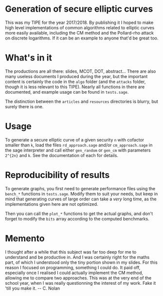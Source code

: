 # Generation of secure elliptic curves

This was my TIPE for the year 2017/2018. By publishing it I hoped to make high level implementations of common algorithms related to elliptic curves more easily available, including the CM method and the Pollard-rho attack on discrete logarithms. If it can be an example to anyone that'd be great too.

# What's in it

The productions are all there: slides, MCOT, DOT, abstract...  There are also many useless documents I produced during the year, but the important content is certainly the code in the `algo` folder (and the `attacks` folder, though it is less relevant to this TIPE).  Nearly all functions in there are documented, and example usage can be found in `tests.sage`.

The distinction between the `articles` and `resources` directories is blurry, but surely there is one.
 
# Usage

To generate a secure elliptic curve of a given security `n` with cofactor smaller than `k`, load the files `rd_approach.sage` and/or `cm_approach.sage` in the sage interpreter and call either `gen_random` or `gen_cm` with parameters `2^{2n}` and `k`. See the documentation of each for details.

# Reproducibility of results

To generate graphs, you first need to generate performance files using the `bench_*` functions in `tests.sage`. Modify them to suit your needs, but keep in mind that generating curves of large order can take a _very_ long time, as the implementations given here are not optimized.

Then you can call the `plot_*` functions to get the actual graphs, and don't forget to modify the `bits` array according to the computed benchmarks.

# Memento

I thought after a while that this subject was far too deep for me to understand and be productive in. And I was certainly right for the maths part, of which I understood only the tiny portion shown in my slides. For this reason I focused on programming, something I could do. It paid off, especially once I realised I could actually implement the CM method, allowing me to compare two approaches. This was at the very end of the school year, when I was really questionning the interest of my work. Fake it 'till you make it.
-- C. Nolan